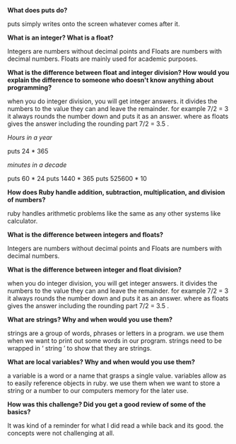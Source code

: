 **What does puts do?**

  puts simply writes onto the screen whatever comes after it.

**What is an integer? What is a float?**

  Integers are numbers without decimal points and Floats are numbers with decimal numbers. Floats are mainly used for academic purposes.

**What is the difference between float and integer division? How would you explain the difference to someone who doesn't know anything about programming?**

  when you do integer division, you will get integer answers. it divides the numbers to the value they can and leave the remainder. for example 7/2 = 3 it always rounds the number down and puts it as an answer. where as floats gives the answer including the rounding part 7/2 = 3.5 .


*Hours in a year*

  puts  24 * 365

*minutes in a decade*

  puts 60 * 24
  puts  1440 * 365
  puts  525600 * 10

**How does Ruby handle addition, subtraction, multiplication, and division of numbers?**

  ruby  handles arithmetic problems like the same as any other systems like calculator.

**What is the difference between integers and floats?**

  Integers are numbers without decimal points and Floats are numbers with decimal numbers.


**What is the difference between integer and float division?**

  when you do integer division, you will get integer answers. it divides the numbers to the value they can and leave the remainder. for example 7/2 = 3 it always rounds the number down and puts it as an answer. where as floats gives the answer including the rounding part 7/2 = 3.5 .

**What are strings? Why and when would you use them?**

  strings are a group of words, phrases or  letters in a program. we use them when we want to print out some words in our program. strings need to be wrapped in ‘ string ’ to show that they are strings.

**What are local variables? Why and when would you use them?**

  a variable is a word or a name that grasps a single value. variables allow as to easily reference objects in ruby. we use them when we want to store a string or a number to our computers memory for the later use.

**How was this challenge? Did you get a good review of some of the basics?**

  It was kind of a reminder for what I did read a while back and its good. the concepts were not challenging at all.